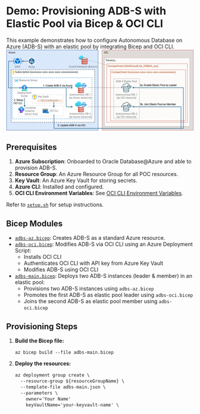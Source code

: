 # Demo: Provisioning ADB-S with Elastic Pool via Bicep & OCI CLI

This example demonstrates how to configure Autonomous Database on Azure (ADB-S) with an elastic pool by integrating Bicep and OCI CLI.
![Provision Autonomous Database with Elastic pool via Bicep and OCI CLI)](adbs-epool-bicep-ocicli.png)

## Prerequisites

1. **Azure Subscription**: Onboarded to Oracle Database@Azure and able to provision ADB-S.
2. **Resource Group**: An Azure Resource Group for all POC resources.
3. **Key Vault**: An Azure Key Vault for storing secrets.
4. **Azure CLI**: Installed and configured.
5. **OCI CLI Environment Variables**: See [OCI CLI Environment Variables](https://docs.oracle.com/en-us/iaas/Content/API/SDKDocs/clienvironmentvariables.htm).

Refer to [`setup.sh`](setup.sh) for setup instructions.

## Bicep Modules

- [`adbs-az.bicep`](adbs-az.bicep): Creates ADB-S as a standard Azure resource.
- [`adbs-oci.bicep`](adbs-oci.bicep): Modifies ADB-S via OCI CLI using an Azure Deployment Script:
    - Installs OCI CLI
    - Authenticates OCI CLI with API key from Azure Key Vault
    - Modifies ADB-S using OCI CLI
- [`adbs-main.bicep`](adbs-main.bicep): Deploys two ADB-S instances (leader & member) in an elastic pool:
    - Provisions two ADB-S instances using `adbs-az.bicep`
    - Promotes the first ADB-S as elastic pool leader using `adbs-oci.bicep`
    - Joins the second ADB-S as elastic pool member using `adbs-oci.bicep`

## Provisioning Steps

1. **Build the Bicep file:**
    ```
    az bicep build --file adbs-main.bicep
    ```

2. **Deploy the resources:**
    ```
    az deployment group create \
      --resource-group ${resourceGroupName} \
      --template-file adbs-main.json \
      --parameters \
        owner='Your Name'
        keyVaultName='your-keyvault-name' \
    ```